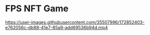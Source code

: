 # FPS NFT Game



https://user-images.githubusercontent.com/35507996/172852403-e762056c-db88-41e7-85a9-add69536b94d.mp4

